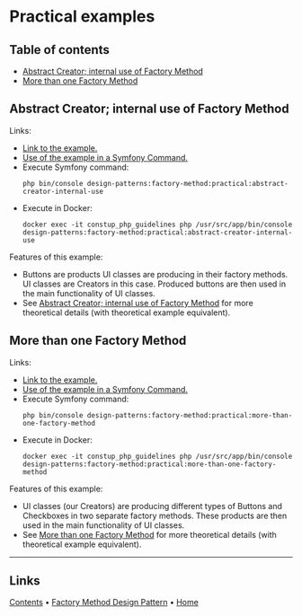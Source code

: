 # Practical examples

## Table of contents

- [Abstract Creator; internal use of Factory Method](#abstract-creator-internal-use-of-factory-method)
- [More than one Factory Method](#more-than-one-factory-method)

## Abstract Creator; internal use of Factory Method

Links:
- [Link to the example.](./AbstractCreatorInternalUse)
- [Use of the example in a Symfony Command.](../../../../Command/DesignPatterns/Creational/FactoryMethod/PracticalExamples/AbstractCreatorInternalUseCommand.php)
- Execute Symfony command:
  ```shell
  php bin/console design-patterns:factory-method:practical:abstract-creator-internal-use
  ``` 
- Execute in Docker:
  ```shell
  docker exec -it constup_php_guidelines php /usr/src/app/bin/console design-patterns:factory-method:practical:abstract-creator-internal-use
  ```
  
Features of this example:

- Buttons are products UI classes are producing in their factory methods. UI classes are Creators in this case. Produced
  buttons are then used in the main functionality of UI classes.
- See [Abstract Creator; internal use of Factory Method](../TheoreticalExamples/README.md#abstract-creator-internal-use-of-a-factory-method)
  for more theoretical details (with theoretical example equivalent). 
   

## More than one Factory Method

Links:
- [Link to the example.](./MoreThanOneFactoryMethod)
- [Use of the example in a Symfony Command.](../../../../Command/DesignPatterns/Creational/FactoryMethod/PracticalExamples/MoreThanOneFactoryMethodCommand.php)
- Execute Symfony command:
  ```shell
  php bin/console design-patterns:factory-method:practical:more-than-one-factory-method
  ``` 
- Execute in Docker:
  ```shell
  docker exec -it constup_php_guidelines php /usr/src/app/bin/console design-patterns:factory-method:practical:more-than-one-factory-method
  ```  
  
Features of this example:

- UI classes (our Creators) are producing different types of Buttons and Checkboxes in two separate factory methods. 
  These products are then used in the main functionality of UI classes.
- See [More than one Factory Method](../TheoreticalExamples/README.md#more-than-one-factory-method) for more theoretical
  details (with theoretical example equivalent).

---

## Links

[Contents](../../../../../doc/table_of_contents.md) • [Factory Method Design Pattern](../../FactoryMethod) • [Home](../../../../../README.md)

